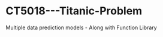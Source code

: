 CT5018---Titanic-Problem
========================

Multiple data prediction models - Along with Function Library
